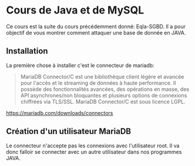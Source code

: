 <h1>Cours de Java et de MySQL</h1>
Ce cours est la suite du cours précédemment donné: Eqla-SGBD.
Il a pour objectif de vous montrer comment attaquer une base de donnée en JAVA.

<h2>Installation</h2>
La première chose à installer c'est le connecteur de mariadb:

> MariaDB Connector/C est une bibliothèque client légère et avancée pour l'accès et le streaming de données à haute performance. Il possède des fonctionnalités avancées, des opérations en masse, des API asynchrones/non bloquantes et plusieurs options de connexions chiffrées via TLS/SSL. MariaDB Connector/C est sous licence LGPL.

https://mariadb.com/downloads/connectors

<h2>Création d'un utilisateur MariaDB</h2>
Le connecteur n'accepte pas les connexions avec l'utilisateur root.
Il va donc falloir se connecter avec un autre utilisateur dans nos programmes JAVA.






